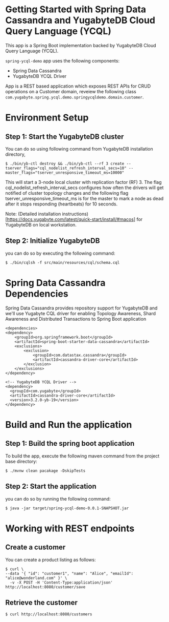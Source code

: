 # Getting Started with Spring Data Cassandra and YugabyteDB Cloud Query Language (YCQL)

This app is a Spring Boot implementation backed by YugabyteDB Cloud Query Language (YCQL). 

`spring-ycql-demo` app uses the following components:

- Spring Data Cassandra
- YugabyteDB YCQL Driver

App is a REST based application which exposes REST APIs for CRUD operations on a Customer domain, reveiew the following class `com.yugabyte.spring.ycql.demo.springycqldemo.domain.customer`. 


# Environment Setup


## Step 1: Start the YugabyteDB cluster

You can do so using following command from YugabyteDB installation directory,


```
$ ./bin/yb-ctl destroy && ./bin/yb-ctl --rf 3 create --tserver_flags="cql_nodelist_refresh_interval_secs=10" --master_flags="tserver_unresponsive_timeout_ms=10000"
```

This will start a 3-node local cluster with replication factor (RF) 3. The flag cql_nodelist_refresh_interval_secs configures how often the drivers will get notified of cluster topology changes and the following flag tserver_unresponsive_timeout_ms is for the master to mark a node as dead after it stops responding (heartbeats) for 10 seconds.

Note: (Detailed installation instructions)[https://docs.yugabyte.com/latest/quick-start/install/#macos] for YugabyteDB on local workstation.

## Step 2: Initialize YugabyteDB

you can do so by executing the following command:

```
$ ./bin/cqlsh -f src/main/resources/cql/schema.cql
```


# Spring Data Cassandra Dependencies

Spring Data Cassandra provides repository support for YugabyteDB and we'll use Yugabyte CQL driver for enabling Topology Awareness, Shard Awareness and Distributed Transactions to Spring Boot application 

```
<dependencies>
<dependency>
    <groupId>org.springframework.boot</groupId>
    <artifactId>spring-boot-starter-data-cassandra</artifactId>
    <exclusions>
        <exclusion>
            <groupId>com.datastax.cassandra</groupId>
            <artifactId>cassandra-driver-core</artifactId>
        </exclusion>
    </exclusions>
</dependency>

<!-- YugabyteDB YCQL Driver -->
<dependency>
  <groupId>com.yugabyte</groupId>
  <artifactId>cassandra-driver-core</artifactId>
  <version>3.2.0-yb-19</version>
</dependency>
```

# Build and Run the application

## Step 1: Build the spring boot application

To build the app, execute the following maven command from the project base directory:

```
$ ./mvnw clean pacakage -DskipTests
```

## Step 2: Start the application

you can do so by running the following command:

```
$ java -jar target/spring-ycql-demo-0.0.1-SNAPSHOT.jar
```

# Working with REST endpoints

## Create a customer

You can create a product listing as follows:
```
$ curl \
--data '{ "id": "customer1", "name": "Alice", "emailId": "alice@wonderland.com" }' \
  -v -X POST -H 'Content-Type:application/json' http://localhost:8080/customer/save
```

##  Retrieve the customer

```
$ curl http://localhost:8080/customers
```
